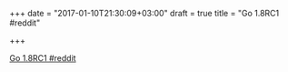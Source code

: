 +++
date = "2017-01-10T21:30:09+03:00"
draft = true
title = "Go 1.8RC1  #reddit"

+++

<p><a href="https://t.co/xBUOoedaXA">Go 1.8RC1  #reddit</a></p>

